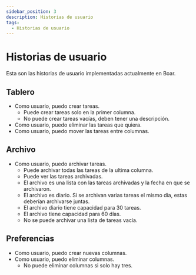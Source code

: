 ```yaml
---
sidebar_position: 3
description: Historias de usuario
tags: 
  - Historias de usuario
---
```


# Historias de usuario

Esta son las historias de usuario implementadas actualmente en Boar.

## Tablero

* Como usuario, puedo crear tareas.
  * Puede crear tareas solo en la primer columna.
  * No puede crear tareas vacías, deben tener una descripción.
* Como usuario, puedo eliminar las tareas que quiera.
* Como usuario, puedo mover las tareas entre columnas.

## Archivo

* Como usuario, puedo archivar tareas.
  * Puede archivar todas las tareas de la ultima columna.
  * Puede ver las tareas archivadas.
  * El archivo es una lista con las tareas archivadas y la fecha en que se archivaron.
  * El archivo es diario. Si se archivan varias tareas el mismo dia, estas deberían archivarse juntas.
  * El archivo diario tiene capacidad para 30 tareas.
  * El archivo tiene capacidad para 60 días.
  * No se puede archivar una lista de tareas vacía.

## Preferencias

* Como usuario, puedo crear nuevas columnas.
* Como usuario, puedo eliminar columnas.
  * No puede eliminar columnas si solo hay tres.